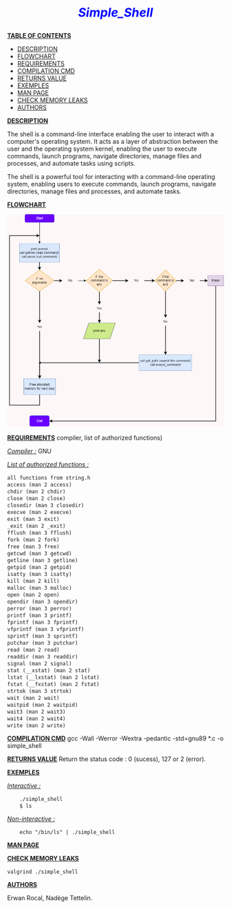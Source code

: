 # <p style="text-align: center;"><span style="color:blue">*Simple_Shell*</span></p>

<ins>__TABLE OF CONTENTS__</ins>
- [DESCRIPTION](#Description)
- [FLOWCHART](#Flowchart)
- [REQUIREMENTS](#Requirements)
- [COMPILATION CMD](#compliationCDM)
- [RETURNS VALUE](#RETURNSVALUE)
- [EXEMPLES](#Exemplesg)
- [MAN PAGE](#MANPAGE)
- [CHECK MEMORY LEAKS](#CHECKMEMORYLEAKS)
- [AUTHORS](#AUTHORS)


<ins>__DESCRIPTION__</ins>

The shell is a command-line interface enabling the user to interact with a computer's operating system. It acts as a layer of abstraction between the user and the operating system kernel, enabling the user to execute commands, launch programs, navigate directories, manage files and processes, and automate tasks using scripts.

The shell is a powerful tool for interacting with a command-line operating system, enabling users to execute commands, launch programs, navigate directories, manage files and processes, and automate tasks.



<ins>__FLOWCHART__</ins>

![flow_chart](https://github.com/Nadely/holbertonschool-simple_shell/blob/common/Flowchart_Simple_Shell.png)

<ins>__REQUIREMENTS__</ins> compiler, list of authorized functions)

<ins>_Compiler :_</ins>
	GNU

<ins>_List of authorized functions :_</ins>

	all functions from string.h
	access (man 2 access)
	chdir (man 2 chdir)
	close (man 2 close)
	closedir (man 3 closedir)
	execve (man 2 execve)
	exit (man 3 exit)
	_exit (man 2 _exit)
	fflush (man 3 fflush)
	fork (man 2 fork)
	free (man 3 free)
	getcwd (man 3 getcwd)
	getline (man 3 getline)
	getpid (man 2 getpid)
	isatty (man 3 isatty)
	kill (man 2 kill)
	malloc (man 3 malloc)
	open (man 2 open)
	opendir (man 3 opendir)
	perror (man 3 perror)
	printf (man 3 printf)
	fprintf (man 3 fprintf)
	vfprintf (man 3 vfprintf)
	sprintf (man 3 sprintf)
	putchar (man 3 putchar)
	read (man 2 read)
	readdir (man 3 readdir)
	signal (man 2 signal)
	stat (__xstat) (man 2 stat)
	lstat (__lxstat) (man 2 lstat)
	fstat (__fxstat) (man 2 fstat)
	strtok (man 3 strtok)
	wait (man 2 wait)
	waitpid (man 2 waitpid)
	wait3 (man 2 wait3)
	wait4 (man 2 wait4)
	write (man 2 write)


<ins>__COMPILATION CMD__</ins>
	gcc -Wall -Werror -Wextra -pedantic -std=gnu89 *.c -o simple_shell

<ins>__RETURNS VALUE__</ins>
	Return the status code : 0 (sucess), 127 or 2 (error).

<ins>__EXEMPLES__

<ins>_Interactive :_</ins>

		./simple_shell
		$ ls

<ins>_Non-interactive :_</ins>

		echo "/bin/ls" | ./simple_shell

<ins>__MAN PAGE__</ins>


<ins>__CHECK MEMORY LEAKS__</ins>

	valgrind ./simple_shell

<ins>__AUTHORS__</ins>

Erwan Rocal, Nadège Tettelin.
